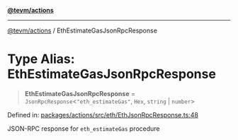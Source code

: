 [**@tevm/actions**](../README.md)

***

[@tevm/actions](../globals.md) / EthEstimateGasJsonRpcResponse

# Type Alias: EthEstimateGasJsonRpcResponse

> **EthEstimateGasJsonRpcResponse** = `JsonRpcResponse`\<`"eth_estimateGas"`, `Hex`, `string` \| `number`\>

Defined in: [packages/actions/src/eth/EthJsonRpcResponse.ts:48](https://github.com/evmts/tevm-monorepo/blob/main/packages/actions/src/eth/EthJsonRpcResponse.ts#L48)

JSON-RPC response for `eth_estimateGas` procedure
